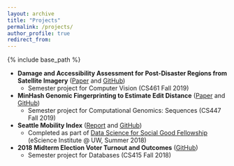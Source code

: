 ```yaml
---
layout: archive
title: "Projects"
permalink: /projects/
author_profile: true
redirect_from:
---
```


{% include base_path %}

* **Damage and Accessibility Assessment for Post-Disaster Regions from Satellite Imagery** ([Paper](/files/cs461_paper.pdf) and [GitHub](https://github.com/dr-irani/cs461-final-project))
  * Semester project for Computer Vision (CS461 Fall 2019)
* **MinHash Genomic Fingerprinting to Estimate Edit Distance** ([Paper](/files/cs447_paper.pdf) and [GitHub](https://github.com/dr-irani/cs447-final-project))
  * Semester project for Computational Genomics: Sequences (CS447 Fall 2019)
* **Seattle Mobility Index** ([Report](/files/DSSG_report.pdf) and [GitHub](https://github.com/monolyst/Seattle-Mobility-Index))
  * Completed as part of [Data Science for Social Good Fellowship](https://escience.washington.edu/get-involved/incubator-programs/data-science-for-social-good/) (eScience Institute @ UW, Summer 2018)
* **2018 Midterm Election Voter Turnout and Outcomes** ([GitHub](https://github.com/dr-irani/2018-election-influences))
  * Semester project for Databases (CS415 Fall 2018)
